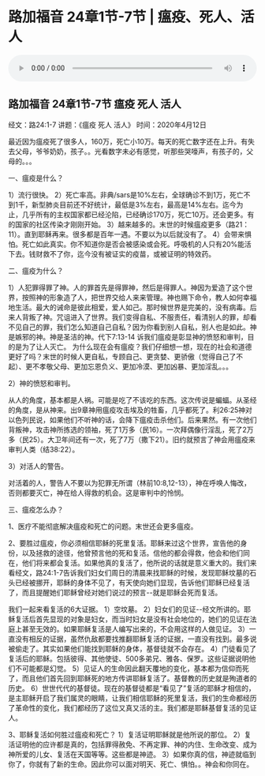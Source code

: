 # 路加福音 24章1节-7节 | 瘟疫、死人、活人

<audio style="width: 100%;" preload="false" controls controlslist="nodownload"><source src="https://cdn.simai.ml/audio/mp3/2020/200412_001.mp3" type="audio/mpeg">Your browser does not support the audio element.</audio>


## 路加福音 24章1节-7节  瘟疫 死人 活人

经文：路24:1-7      讲题：《瘟疫 死人 活人》      时间：2020年4月12日

最近因为瘟疫死了很多人，160万，死亡小10万。每天的死亡数字还在上升。有失去父母，爷爷奶奶，孩子。。光看数字未必有感觉，听那些哭嚎声，有孩子的，父母的。。。

一、瘟疫是什么？

1）流行很快。
2）死亡率高。非典/sars是10%左右，全球确诊不到1万，死亡不到1千，新型肺炎目前还不好统计，最低是3%左右，最高是14%左右。迄今为止，几乎所有的主权国家都已经沦陷，已经确诊170万，死亡10万。还会更多。有的国家的社区传染才刚刚开始。
3）越来越多的。末世的时候瘟疫更多（路21：11）。直到耶稣再来。很多都是百年一遇。不要以为以后就没有了。
4）会带来惧怕。死亡如此真实。你不知道你是否会被感染或会死。呼吸机的人只有20%能活下去。钱财救不了你，迄今没有被证实的疫苗，或被证明的特效药。

二、瘟疫为什么？

1）人犯罪得罪了神。人的罪首先是得罪神，然后是得罪人。神因为爱造了这个世界，按照神的形象造了人，把世界交给人来来管理。神也赐下命令，教人如何幸福地生活。最大的诫命是彼此相爱，爱人如己。那时候世界是完美的，没有病毒。后来人背叛了神。咒诅进入了世界。我们变得自私、不服责任，看清别人的罪，却看不见自己的罪，我们怎么知道自己自私？因为你看到别人自私，别人也是如此。神是嫉邪的神。神是圣洁的神。代下7:13-14 诉我们瘟疫是彰显神的愤怒和审判，目的是为了让人灭亡。
为什么现在会有瘟疫？我们仔细想一想，现在的社会和道德更好了吗？末世的时候人更自私，专顾自己、更贪婪、更骄傲（觉得自己了不起）、更不孝敬父母、更加忘恩负义、更加冷漠、更加凶暴、更加淫乱。。。

2）神的愤怒和审判。

从人的角度，基本都是人祸。可能是吃了不该吃的东西。这次传说是蝙蝠。从圣经的角度，是从神来。出9章神用瘟疫攻击埃及的牲畜，几乎都死了。利26:25神对以色列民说，如果他们不听神的话，会降下瘟疫击杀他们。后来果然。有一次他们背叛神，攻击神所拣选的领袖，死了1万多（民16）。一次拜偶像行淫乱，死了2万多（民25）。大卫年间还有一次，死了7万（撒下21）。旧约就预言了神会用瘟疫来审判人类（结38:22）。

3）对活人的警告。

对活着的人，警告人不要以为犯罪无所谓（林前10:8,12-13），神在呼唤人悔改，否则都要灭亡，神在给人得救的机会。这是审判中的怜悯。

三、瘟疫怎么办？

1、医疗不能彻底解决瘟疫和死亡的问题。末世还会更多瘟疫。

2、要胜过瘟疫，你必须相信耶稣的死里复活。耶稣来过这个世界，宣告他的身份，以及拯救的途径，他曾预言他的死和复活。信他的都会得救，他会和他们同在，他们将来都会复活。如果他真的复活了，他所说的话就是意义重大的。我们来看经文，路24:1-7告诉我们妇女们周日的清晨来找耶稣的时候，发现耶稣坟墓的石头已经被挪开，耶稣的身体不见了，有天使向她们显现，告诉他们耶稣已经复活了，而且提醒她们耶稣曾经对她们说过的预言--就是耶稣会死而复活。

我们一起来看复活的6大证据。
1）空坟墓。
2）妇女们的见证--经文所讲的。耶稣复活后首先显现的对象是妇女，而当时妇女是没有社会地位的，她们的见证在法庭上甚至无效的。如果耶稣复活是人编写出来的，不会用这样的人做见证。
3）一直没有相反的证据，虽然仇敌都要找推翻耶稣复活的证据，一直没有找到。最多说被偷走了。其实如果他们能找到耶稣的身体，基督徒就不会存在。
4）门徒看见了复活后的耶稣。包括彼得、其他使徒、500多弟兄、雅各、保罗。这些证据说明他们不可能都是幻觉。
5）见证人的生命因此翻天覆地的变化，基本都为信仰而死了，而且他们首先回到耶稣死的地方传讲耶稣复活了。基督教的历史就是殉道者的历史。
6）世世代代的基督徒。现在的基督徒都是“看见了”复活的耶稣才相信的，是主耶稣开启了我们属灵的眼睛，让我们相信耶稣的死里复活，我们的生命都经历了革命性的变化，我们都经历了这位又真又活的主。我们都是耶稣基督复活的见证人。

3、耶稣复活如何胜过瘟疫和死亡？
1）复活证明耶稣就是他所说的那位。
2）复活证明他的应许都是真的，包括罪得赦免、不再定罪、神的内住、生命改变、成为神所爱的儿女、复活在天国等等。这些都是神迹。
3）如果你真的信，神迹就临到你了，你就有了新的生命。因此你可以面对明天、死亡、惧怕。。神会和你同在。
